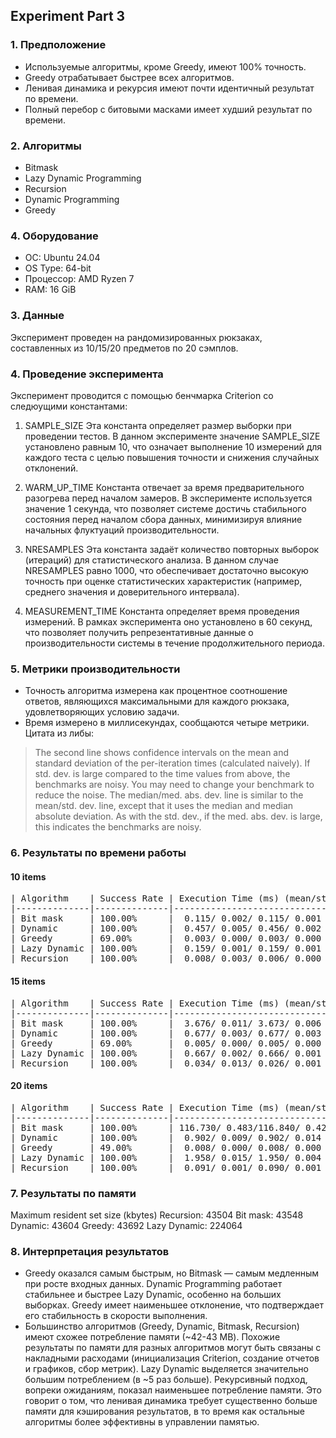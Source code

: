 ## Experiment Part 3

### 1. Предположение
- Используемые алгоритмы, кроме Greedy, имеют 100% точность.
- Greedy отрабатывает быстрее всех алгоритмов.
- Ленивая динамика и рекурсия имеют почти идентичный результат по времени.
- Полный перебор с битовыми масками имеет худший результат по времени.

### 2. Алгоритмы
- Bitmask
- Lazy Dynamic Programming
- Recursion
- Dynamic Programming
- Greedy

### 4. Оборудование
- ОС: Ubuntu 24.04
- OS Type: 64-bit
- Процессор: AMD Ryzen 7
- RAM: 16 GiB

### 3. Данные
Эксперимент проведен на рандомизированных рюкзаках, составленных из 10/15/20 предметов по 20 сэмплов.

### 4. Проведение эксперимента
Эксперимент проводится с помощью бенчмарка Criterion со следюущими константами:

1. SAMPLE_SIZE
Эта константа определяет размер выборки при проведении тестов. В данном эксперименте значение SAMPLE_SIZE установлено равным 10, что означает выполнение 10 измерений для каждого теста с целью повышения точности и снижения случайных отклонений.

2. WARM_UP_TIME
Константа отвечает за время предварительного разогрева перед началом замеров. В эксперименте используется значение 1 секунда, что позволяет системе достичь стабильного состояния перед началом сбора данных, минимизируя влияние начальных флуктуаций производительности.

3. NRESAMPLES
Эта константа задаёт количество повторных выборок (итераций) для статистического анализа. В данном случае NRESAMPLES равно 1000, что обеспечивает достаточно высокую точность при оценке статистических характеристик (например, среднего значения и доверительного интервала).

4. MEASUREMENT_TIME
Константа определяет время проведения измерений. В рамках эксперимента оно установлено в 60 секунд, что позволяет получить репрезентативные данные о производительности системы в течение продолжительного периода.

### 5. Метрики производительности
- Точность алгоритма измерена как процентное соотношение ответов, являющихся максимальными для каждого рюкзака, удовлетворяющих условию задачи.
- Время измерено в миллисекундах, сообщаются четыре метрики. Цитата из либы:
>The second line shows confidence intervals on the mean and standard deviation of the per-iteration times (calculated naively). If std. dev. is large compared to the time values from above, the benchmarks are noisy. You may need to change your benchmark to reduce the noise. The median/med. abs. dev. line is similar to the mean/std. dev. line, except that it uses the median and median absolute deviation. As with the std. dev., if the med. abs. dev. is large, this indicates the benchmarks are noisy.


### 6. Результаты по времени работы

#### 10 items
<pre>
| Algorithm    | Success Rate | Execution Time (ms) (mean/std_dev/median/median_abs_dev) |
|--------------|--------------|----------------------------------------------------------|
| Bit mask     | 100.00%      |  0.115/ 0.002/ 0.115/ 0.001                              |
| Dynamic      | 100.00%      |  0.457/ 0.005/ 0.456/ 0.002                              |
| Greedy       | 69.00%       |  0.003/ 0.000/ 0.003/ 0.000                              |
| Lazy Dynamic | 100.00%      |  0.159/ 0.001/ 0.159/ 0.001                              |
| Recursion    | 100.00%      |  0.008/ 0.003/ 0.006/ 0.000                              |
</pre>

#### 15 items
<pre>
| Algorithm    | Success Rate | Execution Time (ms) (mean/std_dev/median/median_abs_dev) |
|--------------|--------------|----------------------------------------------------------|
| Bit mask     | 100.00%      |  3.676/ 0.011/ 3.673/ 0.006                              |
| Dynamic      | 100.00%      |  0.677/ 0.003/ 0.677/ 0.003                              |
| Greedy       | 69.00%       |  0.005/ 0.000/ 0.005/ 0.000                              |
| Lazy Dynamic | 100.00%      |  0.667/ 0.002/ 0.666/ 0.001                              |
| Recursion    | 100.00%      |  0.034/ 0.013/ 0.026/ 0.001                              |
</pre>

#### 20 items
<pre>
| Algorithm    | Success Rate | Execution Time (ms) (mean/std_dev/median/median_abs_dev) |
|--------------|--------------|----------------------------------------------------------|
| Bit mask     | 100.00%      | 116.730/ 0.483/116.840/ 0.423                            |
| Dynamic      | 100.00%      |  0.902/ 0.009/ 0.902/ 0.014                              |
| Greedy       | 49.00%       |  0.008/ 0.000/ 0.008/ 0.000                              |
| Lazy Dynamic | 100.00%      |  1.958/ 0.015/ 1.950/ 0.004                              |
| Recursion    | 100.00%      |  0.091/ 0.001/ 0.090/ 0.001                              |
</pre>

### 7. Результаты по памяти
Maximum resident set size (kbytes)
Recursion:     43504
Bit mask:      43548
Dynamic:       43604
Greedy:        43692
Lazy Dynamic: 224064




### 8. Интерпретация результатов
- Greedy оказался самым быстрым, но Bitmask — самым медленным при росте входных данных. Dynamic Programming работает стабильнее и быстрее Lazy Dynamic, особенно на больших выборках. Greedy имеет наименьшее отклонение, что подтверждает его стабильность в скорости выполнения.
- Большинство алгоритмов (Greedy, Dynamic, Bitmask, Recursion) имеют схожее потребление памяти (~42-43 MB). Похожие результаты по памяти для разных алгоритмов могут быть связаны с накладными расходами (инициализация Criterion, cоздание отчетов и графиков, cбор метрик). Lazy Dynamic выделяется значительно большим потреблением (в ~5 раз больше). Рекурсивный подход, вопреки ожиданиям, показал наименьшее потребление памяти. Это говорит о том, что ленивая динамика требует существенно больше памяти для кэширования результатов, в то время как остальные алгоритмы более эффективны в управлении памятью.

